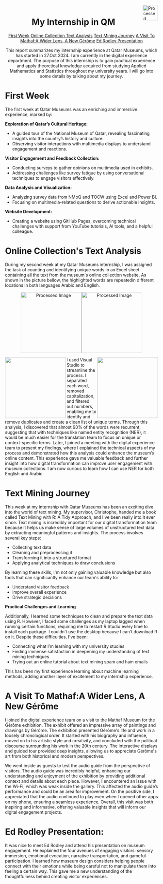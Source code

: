 <img src="https://i.ibb.co/kJ99gXz/qm-car-logo-0-0-1.png" align="right" alt="Processed Image" height="50" width="auto"  >
<html>
<body>
  <h1  align="center">My Internship in QM </h1>
  <p align="center" > <a href="#W1">First Week</a>     <a href="#W2">Online Collection Text Analysis</a>     <a href="#W3">Text Mining Journey</a>     <a href="#W4">A Visit To Mathaf:A Wider Lens, A New Gérôme</a> <a href="#W5">Ed Rodley Presentation</a></p>
  

<p align="center">This report summarizes my internship experience at Qatar Museums, which has started in 27.Oct 2024. I am currently in the digital experience department. The purpose of this internship is to gain practical experience and apply theoretical knowledge acquired from studying Applied Mathematics and Statistics throughout my university years. I will go into some details by talking about my journey.</p>
  
<h1  align="Left" id="W1">First Week</h1>
<p>The first week at Qatar Museums was an enriching and immersive experience, marked by:</p>

<p><b>Exploration of Qatar’s Cultural Heritage:</b></p>
<ul>
  <li>	A guided tour of the National Museum of Qatar, revealing fascinating insights into the country’s history and culture.</li>
  <li>	Observing visitor interactions with multimedia displays to understand engagement and reactions.</li>
</ul>
<p><b>Visitor Engagement and Feedback Collection:</b></p>
<ul>
  <li>	Conducting surveys to gather opinions on multimedia used in exhibits.</li>
  <li>	Addressing challenges like survey fatigue by using conversational techniques to engage visitors effectively.</li>
</ul>
<p><b>Data Analysis and Visualization:</b></p>
<ul>
  <li>	Analyzing survey data from NMoQ and TOCW using Excel and Power BI.</li>
  <li>	Focusing on multimedia-related questions to derive actionable insights.</li>
</ul>
<p><b>Website Development:</b></p>
<ul>
  <li>	Creating a website using GitHub Pages, overcoming technical challenges with support from YouTube tutorials, AI tools, and a helpful colleague.</li>
</ul>

<h1 align="Left" id="W2"> Online Collection's Text Analysis </h1>
<p>During my second week at my Qatar Museums internship, I was assigned the task of counting and identifying unique words in an Excel sheet containing all the text from the museum's online collection website. As shown in the picture bellow, the highlighted words are repeatedin different locations in both languages Arabic and English.</p>
<p align="center" ><img align="Center" alt="Processed Image" height="200" width="auto" src="https://i.ibb.co/M9Wx8JS/Screenshot-2024-11-12-085434.png"  ><img  align="Center" alt="Processed Image" height="200" width="auto" src="https://i.ibb.co/7N5KMJN/Screenshot-2024-11-12-093819.png"></p>

<p><img align="left" height="200" width="auto" src="https://i.ibb.co/ZKghqH3/Screenshot-2024-11-12-094657.png" ><img align="right" height="200" width="auto" src="https://i.ibb.co/3WFwGQr/Screenshot-2024-11-12-094911.png" >
  
  I    used  Visual  Studio  to  streamline  the  process. I  separated  each  word,  removed  capitalization, and  filtered  out  numbers,  enabling  me  to  identify  and  remove  duplicates  and  create  a  clean  list  of  unique  terms. Through  this  analysis,  I  discovered  that  almost 90%  of  the  words  were  recurrent,  suggesting  that  with  techniques  like  named  entity  recognition  (NER),  it  would  be  much  easier  for  the  translation  team  to  focus on  unique  or  context-specific  terms.    Later,  I joined  a  meeting  with the digital  experience  team  to  present  my  findings,  where  I  explained  the  technical  aspects  of  my  process  and  demonstrated  how  this  analysis  could  enhance  the  museum’s  online  content.    This  experience  gave  me  valuable  feedback  and  further  insight  into  how digital  transformation  can  improve  user  engagement  with  museum  collections.  I  am  now  curious  to  learn  how  I  can  use  NER  for  both  English  and  Arabic.</p>

<h1 align="left" id="W3" >Text Mining Journey </h1>
<p>This week at my internship with Qatar Museums has been an exciting dive into the world of text mining. My supervisor, Christophe, handed me a book called Text Mining with R: A Tidy Approach, and I've been really into it ever since. Text mining is incredibly important for our digital transformation team because it helps us make sense of large volumes of unstructured text data by extracting meaningful patterns and insights. The process involves several key steps:</p>
<ul>
 <li> Collecting text data</li>
 <li>	Cleaning and preprocessing it</li>
 <li>	Transforming it into a structured format</li>
 <li>	Applying analytical techniques to draw conclusions</li>
</ul>
<p>By learning these skills, I'm not only gaining valuable knowledge but also tools that can significantly enhance our team's ability to:
<ul>
 <li> Understand visitor feedback</li>
 <li>	Improve overall experience</li>
 <li>	Drive strategic decisions</li>
</ul>

<b>Practical Challenges and Learning</b>

Additionally, I learned some techniques to clean and prepare the text data using R. However, I faced some challenges as my laptop lagged when running certain functions, requiring me to restart R Studio every time to install each package. I couldn't use the desktop because I can't download R on it. Despite these difficulties, I've been:
<ul>
<li>	Connecting what I'm learning with my university studies</li>
<li>	Finding immense satisfaction in deepening my understanding of text mining techniques</li>
<li>	Trying out an online tutorial about text mining spam and ham emails</li>
</ul>
  
This has been my first experience learning about machine learning methods, adding another layer of excitement to my internship experience.

<h1 align="left" id="W4">A Visit To Mathaf:A Wider Lens, A New Gérôme</h1>

I joined the digital experience team on a visit to the Mathaf Museum for the Gérôme exhibition. The exhibit offered an impressive array of paintings and drawings by Gérôme. The exhibition presented Gérôme's life and work in a loosely chronological order. It started with his biography and influence, moved on to his artistic style and creativity, and concluded with the political discourse surrounding his work in the 20th century. The interactive displays and guided tour provided deep insights, allowing us to appreciate Gérôme's art from both historical and modern perspectives.

We went inside as guests to test the audio guide from the perspective of visitors. The audio guide was incredibly helpful, enhancing our understanding and enjoyment of the exhibition by providing additional context and details about each piece. However, I encountered an issue with the Wi-Fi, which was weak inside the gallery. This affected the audio guide’s performance and could be an area for improvement. On the positive side, I appreciated that the audio continued to play even when I opened other apps on my phone, ensuring a seamless experience. Overall, this visit was both inspiring and informative, offering valuable insights that will inform our digital engagement projects.
</p>

<h1 align="left" id="W5">Ed Rodley Presentation: </h1>
<p>It was nice to meet Ed Rodley and attend his presentation on museum engagement. He explained the four avenues of engaging visitors: sensory immersion, emotional evocation, narrative transportation, and gameful participation. I learned how museum design considers helping people connect with their emotions while being careful not to manipulate them into feeling a certain way. This gave me a new understanding of the thoughtfulness behind creating visitor experiences.</p>




</body>
</html>






